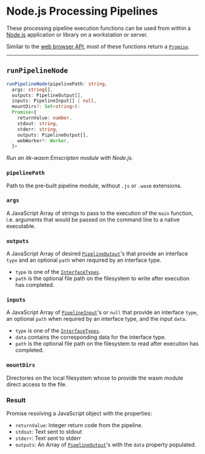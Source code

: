 # Node.js Processing Pipelines

These processing pipeline execution functions can be used from within a [Node.js](https://nodejs.org/) application or library on a workstation or server.

Similar to the [web browser API](./browser_pipelines), most of these functions return a [`Promise`](https://developer.mozilla.org/en-US/docs/Web/JavaScript/Reference/Global_Objects/Promise).

---

## `runPipelineNode`

```ts
runPipelineNode(pipelinePath: string,
  args: string[],
  outputs: PipelineOutput[],
  inputs: PipelineInput[] | null,
  mountDirs?: Set<string>):
  Promise<{
    returnValue: number,
    stdout: string,
    stderr: string,
    outputs: PipelineOutput[],
    webWorker?: Worker,
  }>
```


*Run an itk-wasm Emscripten module with Node.js.*

### `pipelinePath`

Path to the pre-built pipeline module, without `.js` or `.wasm` extensions.

### `args`

A JavaScript Array of strings to pass to the execution of the `main` function, i.e. arguments that would be passed on the command line to a native executable.

### `outputs`

A JavaScript Array of desired [`PipelineOutput`](https://github.com/InsightSoftwareConsortium/itk-wasm/blob/main/src/pipeline/PipelineOutput.ts)'s that provide an interface `type` and an optional `path` when required by an interface type.

- `type` is one of the [`InterfaceTypes`](/typescript/interface_types/index).
- `path` is the optional file path on the filesystem to write after execution has completed.

### `inputs`

A JavaScript Array of [`PipelineInput`](https://github.com/InsightSoftwareConsortium/itk-wasm/blob/main/src/pipeline/PipelineInput.ts)'s or `null` that provide an interface `type`, an optional `path` when required by an interface type, and the input `data`.


- `type` is one of the [`InterfaceTypes`](/typescript/interface_types/index).
- `data` contains the corresponding data for the interface type.
- `path` is the optional file path on the filesystem to read after execution has completed.

### `mountDirs`

Directories on the local filesystem whose to provide the wasm module direct access to the file.

### Result

Promise resolving a JavaScript object with the properties:

- `returnValue`: Integer return code from the pipeline.
- `stdout`: Text sent to stdout
- `stderr`: Text sent to stderr
-  `outputs`: An Array of [`PipelineOutput`](https://github.com/InsightSoftwareConsortium/itk-wasm/blob/main/src/pipeline/PipelineOutput.ts)'s with the `data` property populated.